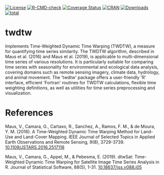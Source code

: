 <!-- badges: start -->
[![License](https://img.shields.io/badge/license-GPL%20%28%3E=%202%29-brightgreen.svg?style=flat)](https://www.gnu.org/licenses/gpl-3.0.html)
[![R-CMD-check](https://github.com/vwmaus/twdtw/actions/workflows/R-CMD-check.yaml/badge.svg)](https://github.com/vwmaus/twdtw/actions/workflows/R-CMD-check.yaml)
[![Coverage Status](https://img.shields.io/codecov/c/github/vwmaus/twdtw/main.svg)](https://app.codecov.io/gh/vwmaus/twdtw)
[![CRAN](https://www.r-pkg.org/badges/version/twdtw)](https://cran.r-project.org/package=twdtw)
[![Downloads](https://cranlogs.r-pkg.org/badges/twdtw?color=brightgreen)](https://www.r-pkg.org/pkg/twdtw)
[![total](http://cranlogs.r-pkg.org/badges/grand-total/twdtw)](http://www.r-pkg.org/pkg/twdtw)
<!-- badges: end -->
  
# twdtw

Implements Time-Weighted Dynamic Time Warping (TWDTW), 
a measure for quantifying time series similarity. The TWDTW algorithm, 
described in Maus et al. (2016) and 
Maus et al. (2019), is applicable to multi-dimensional 
time series of various resolutions. It is particularly suitable for comparing 
time series with seasonality for environmental and ecological data analysis, 
covering domains such as remote sensing imagery, climate data, hydrology, 
and animal movement. The 'twdtw' package offers a user-friendly 'R' interface, 
efficient 'Fortran' routines for TWDTW calculations, flexible time weighting 
definitions, as well as utilities for time series preprocessing and visualization.

# References

Maus, V., Camara, G., Cartaxo, R., Sanchez, A., Ramos, F. M., & de Moura, Y. M. (2016).
A Time-Weighted Dynamic Time Warping Method for Land-Use and Land-Cover Mapping.
IEEE Journal of Selected Topics in Applied Earth Observations and Remote Sensing, 9(8), 3729-3739.
[10.1109/JSTARS.2016.2517118](https://doi.org/10.1109/JSTARS.2016.2517118)

Maus, V., Camara, G., Appel, M., & Pebesma, E. (2019).
dtwSat: Time-Weighted Dynamic Time Warping for Satellite Image Time Series Analysis in R.
Journal of Statistical Software, 88(5), 1-31. [10.18637/jss.v088.i05](https://doi.org/10.18637/jss.v088.i05)
